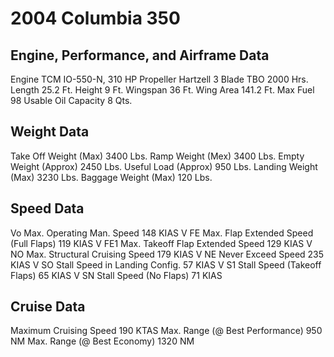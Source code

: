 # 2004 Columbia 350

## Engine, Performance, and Airframe Data

Engine	TCM IO-550-N, 310 HP
Propeller	Hartzell 3 Blade
TBO	2000 Hrs.
Length	25.2 Ft.
Height	9 Ft.
Wingspan	36 Ft.
Wing Area	141.2 Ft.
Max Fuel	98 Usable
Oil Capacity	8 Qts.

## Weight Data

Take Off Weight (Max)	3400 Lbs.
Ramp Weight (Mex)	3400 Lbs.
Empty Weight (Approx)	2450 Lbs.
Useful Load (Approx)	950 Lbs.
Landing Weight (Max)	3230 Lbs.
Baggage Weight (Max)	120 Lbs.

## Speed Data

Vo Max. Operating Man. Speed	148 KIAS
V FE Max. Flap Extended Speed (Full Flaps)	119 KIAS
V FE1 Max. Takeoff Flap Extended Speed	129 KIAS
V NO Max. Structural Cruising Speed	179 KIAS
V NE Never Exceed Speed	235 KIAS
V SO Stall Speed in Landing Config.	57 KIAS
V S1 Stall Speed (Takeoff Flaps)	65 KIAS
V SN Stall Speed (No Flaps)	71 KIAS

## Cruise Data

Maximum Cruising Speed	190 KTAS
Max. Range (@ Best Performance)	950 NM
Max. Range (@ Best Economy)	1320 NM
